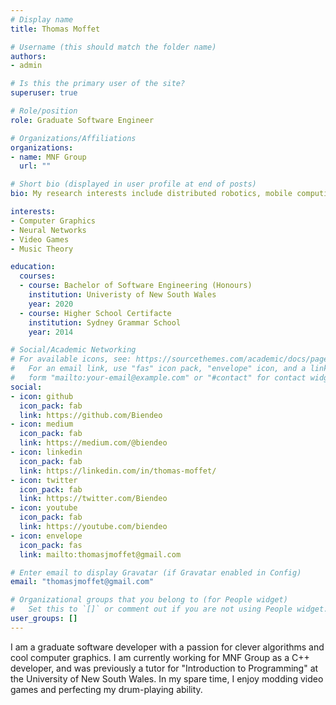 ```yaml
---
# Display name
title: Thomas Moffet

# Username (this should match the folder name)
authors:
- admin

# Is this the primary user of the site?
superuser: true

# Role/position
role: Graduate Software Engineer

# Organizations/Affiliations
organizations:
- name: MNF Group
  url: ""

# Short bio (displayed in user profile at end of posts)
bio: My research interests include distributed robotics, mobile computing and programmable matter.

interests:
- Computer Graphics
- Neural Networks
- Video Games
- Music Theory

education:
  courses:
  - course: Bachelor of Software Engineering (Honours)
    institution: Univeristy of New South Wales
    year: 2020
  - course: Higher School Certifacte
    institution: Sydney Grammar School
    year: 2014

# Social/Academic Networking
# For available icons, see: https://sourcethemes.com/academic/docs/page-builder/#icons
#   For an email link, use "fas" icon pack, "envelope" icon, and a link in the
#   form "mailto:your-email@example.com" or "#contact" for contact widget.
social:
- icon: github
  icon_pack: fab
  link: https://github.com/Biendeo
- icon: medium
  icon_pack: fab
  link: https://medium.com/@biendeo
- icon: linkedin
  icon_pack: fab
  link: https://linkedin.com/in/thomas-moffet/
- icon: twitter
  icon_pack: fab
  link: https://twitter.com/Biendeo
- icon: youtube
  icon_pack: fab
  link: https://youtube.com/biendeo
- icon: envelope
  icon_pack: fas
  link: mailto:thomasjmoffet@gmail.com

# Enter email to display Gravatar (if Gravatar enabled in Config)
email: "thomasjmoffet@gmail.com"

# Organizational groups that you belong to (for People widget)
#   Set this to `[]` or comment out if you are not using People widget.
user_groups: []
---
```


I am a graduate software developer with a passion for clever algorithms and cool computer graphics. I am currently working for MNF Group as a C++ developer, and was previously a tutor for "Introduction to Programming" at the University of New South Wales. In my spare time, I enjoy modding video games and perfecting my drum-playing ability.